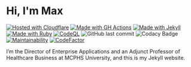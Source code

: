 # Hi, I'm Max

[![Hosted with Cloudflare](https://img.shields.io/badge/Hosted%20with-Cloudflare-orange)](https://cloudflare.com/)
[![Made with GH Actions](https://img.shields.io/badge/CI-GitHub_Actions-blue?logo=github-actions&logoColor=white)](https://github.com/features/actions)
[![Made with Jekyll](https://img.shields.io/badge/Jekyll-4.2.2-blue?logo=jekyll&logoColor=white)](https://jekyllrb.com)
[![Made with Ruby](https://img.shields.io/badge/Ruby->=3.1-blue?logo=ruby&logoColor=white)](https://ruby-lang.org "Go to Ruby homepage")
[![CodeQL](https://github.com/maxsaber/maxsaber.github.io/actions/workflows/codeql-analysis.yml/badge.svg)](https://github.com/maxsaber/maxsaber.github.io/actions/workflows/codeql-analysis.yml)
![GitHub last commit](https://img.shields.io/github/last-commit/maxsaber/maxsaber.github.io)
![Codacy Badge](https://app.codacy.com/project/badge/Grade/7b1f63ae2e2447dea695b12fa156457b)
[![Maintainability](https://api.codeclimate.com/v1/badges/27e576888b06edfa1cbc/maintainability)](https://codeclimate.com/github/maxsaber/maxsaber.github.io/maintainability)
[![CodeFactor](https://www.codefactor.io/repository/github/maxsaber/maxsaber.github.io/badge)](https://www.codefactor.io/repository/github/maxsaber/maxsaber.github.io)

I’m the Director of Enterprise Applications and an Adjunct Professor of Healthcare Business at MCPHS University, and this is my Jekyll website.
